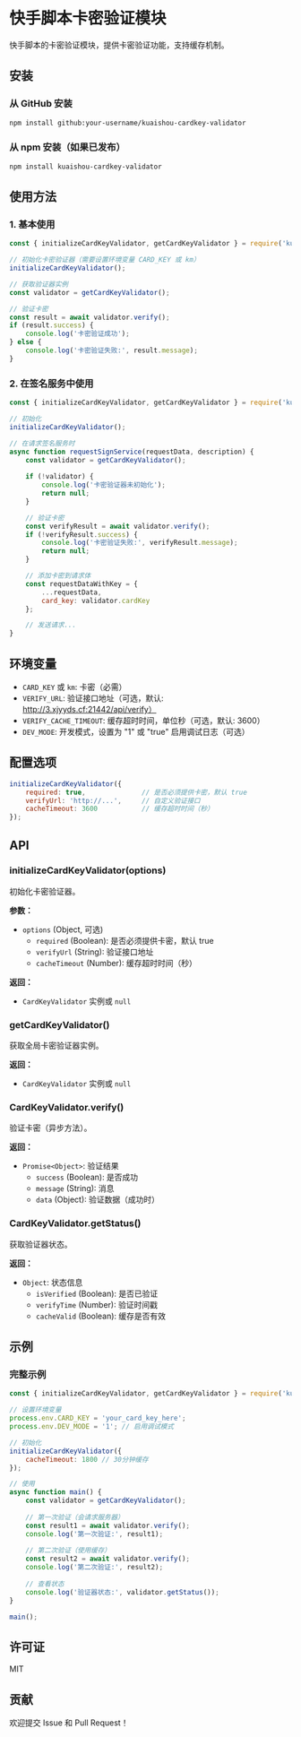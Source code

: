 # 快手脚本卡密验证模块

快手脚本的卡密验证模块，提供卡密验证功能，支持缓存机制。

## 安装

### 从 GitHub 安装

```bash
npm install github:your-username/kuaishou-cardkey-validator
```

### 从 npm 安装（如果已发布）

```bash
npm install kuaishou-cardkey-validator
```

## 使用方法

### 1. 基本使用

```javascript
const { initializeCardKeyValidator, getCardKeyValidator } = require('kuaishou-cardkey-validator');

// 初始化卡密验证器（需要设置环境变量 CARD_KEY 或 km）
initializeCardKeyValidator();

// 获取验证器实例
const validator = getCardKeyValidator();

// 验证卡密
const result = await validator.verify();
if (result.success) {
    console.log('卡密验证成功');
} else {
    console.log('卡密验证失败:', result.message);
}
```

### 2. 在签名服务中使用

```javascript
const { initializeCardKeyValidator, getCardKeyValidator } = require('kuaishou-cardkey-validator');

// 初始化
initializeCardKeyValidator();

// 在请求签名服务时
async function requestSignService(requestData, description) {
    const validator = getCardKeyValidator();
    
    if (!validator) {
        console.log('卡密验证器未初始化');
        return null;
    }

    // 验证卡密
    const verifyResult = await validator.verify();
    if (!verifyResult.success) {
        console.log('卡密验证失败:', verifyResult.message);
        return null;
    }

    // 添加卡密到请求体
    const requestDataWithKey = {
        ...requestData,
        card_key: validator.cardKey
    };

    // 发送请求...
}
```

## 环境变量

- `CARD_KEY` 或 `km`: 卡密（必需）
- `VERIFY_URL`: 验证接口地址（可选，默认: http://3.xjyyds.cf:21442/api/verify）
- `VERIFY_CACHE_TIMEOUT`: 缓存超时时间，单位秒（可选，默认: 3600）
- `DEV_MODE`: 开发模式，设置为 "1" 或 "true" 启用调试日志（可选）

## 配置选项

```javascript
initializeCardKeyValidator({
    required: true,              // 是否必须提供卡密，默认 true
    verifyUrl: 'http://...',     // 自定义验证接口
    cacheTimeout: 3600           // 缓存超时时间（秒）
});
```

## API

### initializeCardKeyValidator(options)

初始化卡密验证器。

**参数：**
- `options` (Object, 可选)
  - `required` (Boolean): 是否必须提供卡密，默认 true
  - `verifyUrl` (String): 验证接口地址
  - `cacheTimeout` (Number): 缓存超时时间（秒）

**返回：**
- `CardKeyValidator` 实例或 `null`

### getCardKeyValidator()

获取全局卡密验证器实例。

**返回：**
- `CardKeyValidator` 实例或 `null`

### CardKeyValidator.verify()

验证卡密（异步方法）。

**返回：**
- `Promise<Object>`: 验证结果
  - `success` (Boolean): 是否成功
  - `message` (String): 消息
  - `data` (Object): 验证数据（成功时）

### CardKeyValidator.getStatus()

获取验证器状态。

**返回：**
- `Object`: 状态信息
  - `isVerified` (Boolean): 是否已验证
  - `verifyTime` (Number): 验证时间戳
  - `cacheValid` (Boolean): 缓存是否有效

## 示例

### 完整示例

```javascript
const { initializeCardKeyValidator, getCardKeyValidator } = require('kuaishou-cardkey-validator');

// 设置环境变量
process.env.CARD_KEY = 'your_card_key_here';
process.env.DEV_MODE = '1'; // 启用调试模式

// 初始化
initializeCardKeyValidator({
    cacheTimeout: 1800 // 30分钟缓存
});

// 使用
async function main() {
    const validator = getCardKeyValidator();
    
    // 第一次验证（会请求服务器）
    const result1 = await validator.verify();
    console.log('第一次验证:', result1);
    
    // 第二次验证（使用缓存）
    const result2 = await validator.verify();
    console.log('第二次验证:', result2);
    
    // 查看状态
    console.log('验证器状态:', validator.getStatus());
}

main();
```

## 许可证

MIT

## 贡献

欢迎提交 Issue 和 Pull Request！
